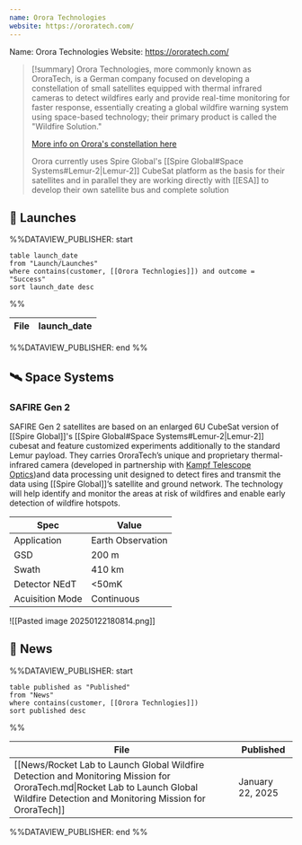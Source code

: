 ```yaml
---
name: Orora Technologies
website: https://ororatech.com/
---
```

Name: Orora Technologies
Website: https://ororatech.com/

>[!summary]
>Orora Technologies, more commonly known as OroraTech, is a German company focused on developing a constellation of small satellites equipped with thermal infrared cameras to detect wildfires early and provide real-time monitoring for faster response, essentially creating a global wildfire warning system using space-based technology; their primary product is called the "Wildfire Solution."
>
>[More info on Orora's constellation here](http://gsics.atmos.umd.edu/pub/Development/LunarCalibrationWS2023/4j_Rio%20Fernandes_OroraTech.pdf)
>
>Orora currently uses Spire Global's [[Spire Global#Space Systems#Lemur-2|Lemur-2]] CubeSat platform as the basis for their satellites and in parallel they are working directly with [[ESA]] to develop their own satellite bus and complete solution


## 🚀 Launches
%%DATAVIEW_PUBLISHER: start
```
table launch_date
from "Launch/Launches"
where contains(customer, [[Orora Technlogies]]) and outcome = "Success"
sort launch_date desc
```
%%

| File | launch_date |
| ---- | ----------- |

%%DATAVIEW_PUBLISHER: end %%

## 🛰️ Space Systems

### SAFIRE Gen 2

SAFIRE Gen 2 satellites are based on an enlarged 6U CubeSat version of [[Spire Global]]'s [[Spire Global#Space Systems#Lemur-2|Lemur-2]] cubesat and feature customized experiments additionally to the standard Lemur payload.
They carries OroraTech’s unique and proprietary thermal-infrared camera (developed in partnership with [Kampf Telescope Optics](https://www.ktoptics.de/))and data processing unit designed to detect fires and transmit the data using [[Spire Global]]’s satellite and ground network. The technology will help identify and monitor the areas at risk of wildfires and enable early detection of wildfire hotspots.

| Spec            | Value             |
| --------------- | ----------------- |
| Application     | Earth Observation |
| GSD             | 200 m             |
| Swath           | 410 km            |
| Detector NEdT   | <50mK             |
| Acuisition Mode | Continuous        |

![[Pasted image 20250122180814.png]]

## 📰 News
%%DATAVIEW_PUBLISHER: start
```
table published as "Published"
from "News"
where contains(customer, [[Orora Technlogies]])
sort published desc
```
%%

| File                                                                                                                                                                                 | Published        |
| ------------------------------------------------------------------------------------------------------------------------------------------------------------------------------------ | ---------------- |
| [[News/Rocket Lab to Launch Global Wildfire Detection and Monitoring Mission for OroraTech.md\|Rocket Lab to Launch Global Wildfire Detection and Monitoring Mission for OroraTech]] | January 22, 2025 |

%%DATAVIEW_PUBLISHER: end %%